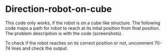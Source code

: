 # Direction-robot-on-cube
This code only works, if the robot is on a cube like structure.
The following code maps a path for robot to reach at its intial position from final position.
The problem descripition is with the code (screenshots).

To check if the robot reaches on its correct position or not, uncomment 70-74 lines and check the output.
